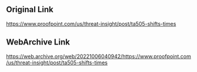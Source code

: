## Original Link

https://www.proofpoint.com/us/threat-insight/post/ta505-shifts-times

## WebArchive Link

https://web.archive.org/web/20221006040942/https://www.proofpoint.com/us/threat-insight/post/ta505-shifts-times
